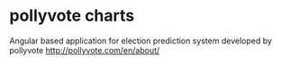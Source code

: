 # pollyvote charts
Angular based application for election prediction system developed by pollyvote 
http://pollyvote.com/en/about/

